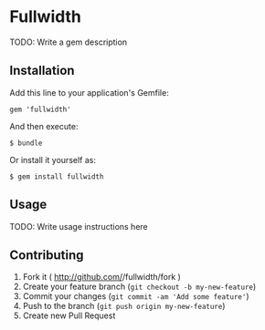 # Fullwidth

TODO: Write a gem description

## Installation

Add this line to your application's Gemfile:

    gem 'fullwidth'

And then execute:

    $ bundle

Or install it yourself as:

    $ gem install fullwidth

## Usage

TODO: Write usage instructions here

## Contributing

1. Fork it ( http://github.com/<my-github-username>/fullwidth/fork )
2. Create your feature branch (`git checkout -b my-new-feature`)
3. Commit your changes (`git commit -am 'Add some feature'`)
4. Push to the branch (`git push origin my-new-feature`)
5. Create new Pull Request
